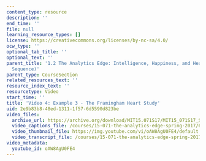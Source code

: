 ```yaml
---
content_type: resource
description: ''
end_time: ''
file: null
learning_resource_types: []
license: https://creativecommons.org/licenses/by-nc-sa/4.0/
ocw_type: ''
optional_tab_title: ''
optional_text: ''
parent_title: '1.2 The Analytics Edge: Intelligence, Happiness, and Health  (Lecture
  Sequence)'
parent_type: CourseSection
related_resources_text: ''
resource_index_text: ''
resourcetype: Video
start_time: ''
title: 'Video 4: Example 3 - The Framingham Heart Study'
uid: 2e9b83b8-48ed-1311-1f57-6d5590d823be
video_files:
  archive_url: https://archive.org/download/MIT15.071S17/MIT15_071S17_Session_1.2.04_300k.mp4
  video_captions_file: /courses/15-071-the-analytics-edge-spring-2017/64ee38ab9d675d4c9f19dc42da4b039f_oAW8AgU0FE4.vtt
  video_thumbnail_file: https://img.youtube.com/vi/oAW8AgU0FE4/default.jpg
  video_transcript_file: /courses/15-071-the-analytics-edge-spring-2017/e045379f56c9c03ccce5d18ab85586a3_oAW8AgU0FE4.pdf
video_metadata:
  youtube_id: oAW8AgU0FE4
---
```

